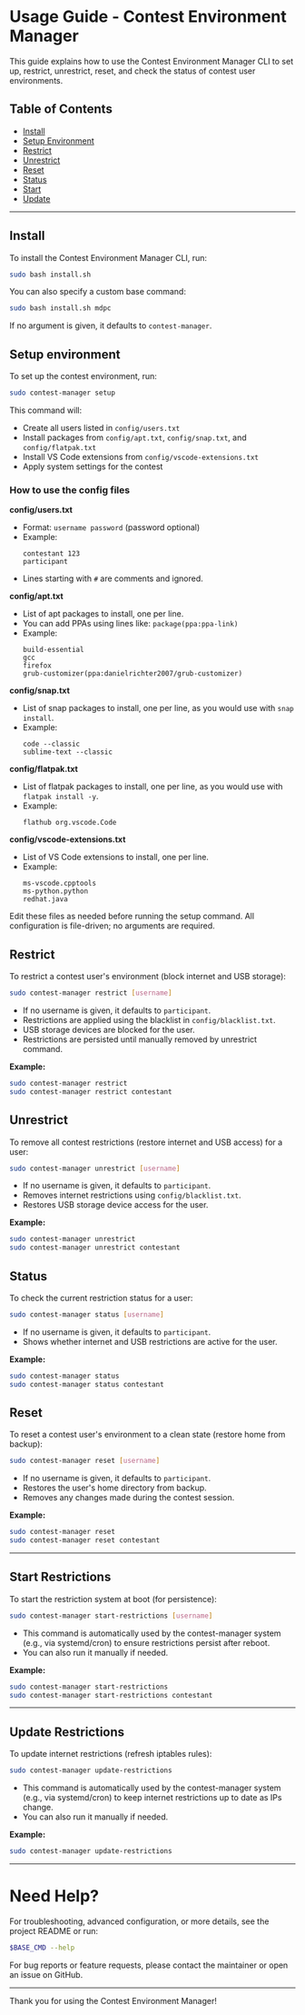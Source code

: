 # Usage Guide - Contest Environment Manager

This guide explains how to use the Contest Environment Manager CLI to set up, restrict, unrestrict, reset, and check the status of contest user environments.

## Table of Contents

- [Install](#install)
- [Setup Environment](#setup)
- [Restrict](#restrict)
- [Unrestrict](#unrestrict)
- [Reset](#reset)
- [Status](#status)
- [Start](#start)
- [Update](#update)

---

## Install

To install the Contest Environment Manager CLI, run:

```bash
sudo bash install.sh
```

You can also specify a custom base command:

```bash
sudo bash install.sh mdpc
```

If no argument is given, it defaults to `contest-manager`.


## Setup environment

To set up the contest environment, run:

```bash
sudo contest-manager setup
```

This command will:
- Create all users listed in `config/users.txt`
- Install packages from `config/apt.txt`, `config/snap.txt`, and `config/flatpak.txt`
- Install VS Code extensions from `config/vscode-extensions.txt`
- Apply system settings for the contest

### How to use the config files

**config/users.txt**
  - Format: `username password` (password optional)
  - Example:
    ```
    contestant 123
    participant
    ```
  - Lines starting with `#` are comments and ignored.

**config/apt.txt**
  - List of apt packages to install, one per line.
  - You can add PPAs using lines like: `package(ppa:ppa-link)`
  - Example:
    ```
    build-essential
    gcc
    firefox
    grub-customizer(ppa:danielrichter2007/grub-customizer)
    ```

**config/snap.txt**
  - List of snap packages to install, one per line, as you would use with `snap install`.
  - Example:
    ```
    code --classic
    sublime-text --classic
    ```

**config/flatpak.txt**
  - List of flatpak packages to install, one per line, as you would use with `flatpak install -y`.
  - Example:
    ```
    flathub org.vscode.Code
    ```

**config/vscode-extensions.txt**
  - List of VS Code extensions to install, one per line.
  - Example:
    ```
    ms-vscode.cpptools
    ms-python.python
    redhat.java
    ```

Edit these files as needed before running the setup command. All configuration is file-driven; no arguments are required.

## Restrict

To restrict a contest user's environment (block internet and USB storage):

```bash
sudo contest-manager restrict [username]
```

- If no username is given, it defaults to `participant`.
- Restrictions are applied using the blacklist in `config/blacklist.txt`.
- USB storage devices are blocked for the user.
- Restrictions are persisted until manually removed by unrestrict command.

**Example:**
```bash
sudo contest-manager restrict
sudo contest-manager restrict contestant
```

## Unrestrict

To remove all contest restrictions (restore internet and USB access) for a user:

```bash
sudo contest-manager unrestrict [username]
```

- If no username is given, it defaults to `participant`.
- Removes internet restrictions using `config/blacklist.txt`.
- Restores USB storage device access for the user.

**Example:**
```bash
sudo contest-manager unrestrict
sudo contest-manager unrestrict contestant
```
## Status

To check the current restriction status for a user:

```bash
sudo contest-manager status [username]
```

- If no username is given, it defaults to `participant`.
- Shows whether internet and USB restrictions are active for the user.

**Example:**
```bash
sudo contest-manager status
sudo contest-manager status contestant
```

## Reset

To reset a contest user's environment to a clean state (restore home from backup):

```bash
sudo contest-manager reset [username]
```

- If no username is given, it defaults to `participant`.
- Restores the user's home directory from backup.
- Removes any changes made during the contest session.

**Example:**
```bash
sudo contest-manager reset
sudo contest-manager reset contestant
```

---


## Start Restrictions

To start the restriction system at boot (for persistence):

```bash
sudo contest-manager start-restrictions [username]
```

- This command is automatically used by the contest-manager system (e.g., via systemd/cron) to ensure restrictions persist after reboot.
- You can also run it manually if needed.

**Example:**
```bash
sudo contest-manager start-restrictions
sudo contest-manager start-restrictions contestant
```

---


## Update Restrictions

To update internet restrictions (refresh iptables rules):

```bash
sudo contest-manager update-restrictions
```

- This command is automatically used by the contest-manager system (e.g., via systemd/cron) to keep internet restrictions up to date as IPs change.
- You can also run it manually if needed.

**Example:**
```bash
sudo contest-manager update-restrictions
```

---

# Need Help?

For troubleshooting, advanced configuration, or more details, see the project README or run:

```bash
$BASE_CMD --help
```

For bug reports or feature requests, please contact the maintainer or open an issue on GitHub.

---

Thank you for using the Contest Environment Manager!

